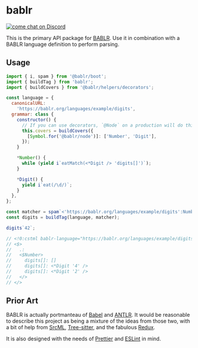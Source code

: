# bablr

[![come chat on Discord](https://img.shields.io/discord/1151914613089251388)](https://discord.gg/NfMNyYN6cX)

This is the primary API package for [BABLR](https://github.com/bablr-lang). Use it in combination with a BABLR language definition to perform parsing.

## Usage

```js
import { i, spam } from '@bablr/boot';
import { buildTag } from 'bablr';
import { buildCovers } from '@bablr/helpers/decorators';

const language = {
  canonicalURL:
    'https://bablr.org/languages/example/digits',
  grammar: class {
    constructor() {
      // If you can use decorators, `@Node` on a production will do this for you
      this.covers = buildCovers({
        [Symbol.for('@bablr/node')]: ['Number', 'Digit'],
      });
    }

    *Number() {
      while (yield i`eatMatch(<*Digit /> 'digits[]')`);
    }

    *Digit() {
      yield i`eat(/\d/)`;
    }
  },
};

const matcher = spam`<'https://bablr.org/languages/example/digits':Number />`;
const digits = buildTag(language, matcher);

digits`42`;

// <!0:cstml bablr-language="https://bablr.org/languages/example/digits">
// <$>
//   .:
//   <$Number>
//     digits[]: []
//     digits[]: <*Digit '4' />
//     digits[]: <*Digit '2' />
//   </>
// </>
```

## Prior Art

BABLR is actually portmanteau of [Babel](https://babeljs.io/) and [ANTLR](https://www.antlr.org/). It would be reasonable to describe this project as being a mixture of the ideas from those two, with a bit of help from [SrcML](https://www.srcml.org/), [Tree-sitter](https://tree-sitter.github.io/), and the fabulous [Redux](https://redux.js.org/).

It is also designed with the needs of [Prettier](https://prettier.io/) and [ESLint](https://eslint.org/) in mind.
